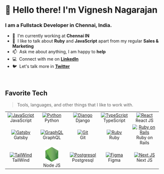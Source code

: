 # :wave: Hello there! I'm Vignesh Nagarajan</h1>
### I am a Fullstack Developer in Chennai, India.

- :office: &nbsp;I'm currently working at **Chennai IN**
- :speech_balloon: &nbsp;I like to talk about **Ruby** and **JavaScript** apart from my regular **Sales & Marketing**
- :mailbox: &nbsp;Ask me about anything, I am happy to **help**
- :computer: &nbsp;Connect with me on **[LinkedIn]**
- :bird: &nbsp;Let's talk more in **[Twitter]**

<br>

## Favorite Tech

> Tools, languages, and other things that I like to work with.


<table align="center">
  <tr>
    <td align="center" width="96">
      <a href="#vigneshacker-tech">
        <img src="https://upload.wikimedia.org/wikipedia/commons/thumb/9/99/Unofficial_JavaScript_logo_2.svg/1024px-Unofficial_JavaScript_logo_2.svg.png" width="48" height="48" alt="JavaScript" />
      </a>
      <br>JavaScript
    </td>
    <td align="center" width="96">
      <a href="#vigneshacker-tech">
        <img src="https://upload.wikimedia.org/wikipedia/commons/thumb/c/c3/Python-logo-notext.svg/1200px-Python-logo-notext.svg.png" width="48" height="48" alt="Python" />
      </a>
      <br>Python
    </td>
    <td align="center" width="96">
      <a href="#vigneshacker-tech">
        <img src="https://cdn.worldvectorlogo.com/logos/django.svg" width="48" height="48" alt="Django" />
      </a>
      <br>Django
    </td>
    <td align="center" width="96">
      <a href="#suhailakar-tech">
        <img src="https://upload.wikimedia.org/wikipedia/commons/thumb/4/4c/Typescript_logo_2020.svg/1200px-Typescript_logo_2020.svg.png" width="48" height="48" alt="TypeScript" />
      </a>
      <br>TypeScript
    </td>
    <td align="center" width="96">
      <a href="#vigneshacker-tech">
        <img src="https://brandlogos.net/wp-content/uploads/2020/09/react-logo.png" width="48" height="48" alt="React" />
      </a>
      <br>React JS
    </td>
  </tr>
  <tr>
    <td align="center"  width="96">
      <a href="#vigneshacker-tech">
        <img src="https://static.cdnlogo.com/logos/g/42/gatsby.svg" width="48" height="48" alt="Gatsby" />
      </a>
      <br>Gatsby
    </td>
    <td align="center" width="96">
      <a href="#vigneshacker-tech" >
        <img src="https://upload.wikimedia.org/wikipedia/commons/thumb/1/17/GraphQL_Logo.svg/2048px-GraphQL_Logo.svg.png" width="48" height="48" alt="GraphQL" />
      </a>
      <br>GraphQL
    </td>
    <td align="center" width="96">
      <a href="#vigneshacker-tech" >
        <img src="https://upload.wikimedia.org/wikipedia/commons/thumb/3/3f/Git_icon.svg/1200px-Git_icon.svg.png" width="48" height="48" alt="Git" />
      </a>
      <br>Git
    </td>
     <td align="center" width="96">
      <a href="#vigneshacker-tech" >
        <img src="https://upload.wikimedia.org/wikipedia/commons/thumb/7/73/Ruby_logo.svg/1024px-Ruby_logo.svg.png" width="48" height="48" alt="Ruby" />
      </a>
      <br>Ruby
    </td>
     <td align="center" width="96">
      <a href="#vigneshacker-tech" >
        <img src="https://upload.wikimedia.org/wikipedia/commons/thumb/6/62/Ruby_On_Rails_Logo.svg/1024px-Ruby_On_Rails_Logo.svg.png" width="48" height="48" alt="Ruby on Rails" />
      </a>
      <br>Ruby on Rails
    </td>
  </tr>
   <tr>
    <td align="center" width="96">
      <a href="#vigneshacker-tech">
        <img src="https://upload.wikimedia.org/wikipedia/commons/thumb/d/d5/Tailwind_CSS_Logo.svg/2048px-Tailwind_CSS_Logo.svg.png" width="48" height="48" alt="TailWind" />
      </a>
      <br>TailWind
    </td>
     <td align="center" width="96">
      <a href="#vigneshacker-tech">
        <img src="https://raw.githubusercontent.com/github/explore/80688e429a7d4ef2fca1e82350fe8e3517d3494d/topics/nodejs/nodejs.png" width="48" height="48" alt="Node JS" />
      </a>
      <br>Node JS
    </td>
     <td align="center" width="96"> 
      <a href="#vigneshacker-tech" >
        <img src="https://upload.wikimedia.org/wikipedia/commons/thumb/2/29/Postgresql_elephant.svg/993px-Postgresql_elephant.svg.png" width="48" height="48" alt="Postgresql" />
      </a>
      <br>Postgresql
    </td>
    <td align="center" width="96">
      <a href="#vigneshacker-tech">
        <img src="https://upload.wikimedia.org/wikipedia/commons/3/33/Figma-logo.svg" width="45" height="45" alt="Figma" />
      </a>
      <br>Figma
    </td>
    <td align="center" width="96"> 
      <a href="#vigneshacker-tech" >
        <img src="https://raw.githubusercontent.com/samfromaway/samfromaway/master/.github/images/nextjs.png" width="48" height="48" alt="Next JS" />
      </a>
      <br>Next JS
    </td>
    
  </tr>
    
</table>


[linkedin]: https://www.linkedin.com/in/vigneshacker "LinkedIn"
[twitter]: https://twitter.com/vigneshacker "Twitter"
